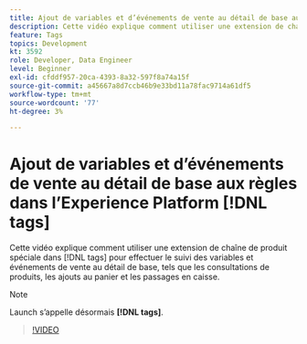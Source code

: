 ```yaml
---
title: Ajout de variables et d’événements de vente au détail de base aux règles dans Experience Platform [!DNL tags]
description: Cette vidéo explique comment utiliser une extension de chaîne de produit spéciale dans  [!DNL tags] pour effectuer le suivi des variables et événements de vente au détail de base, tels que les consultations de produits, les ajouts au panier et les passages en caisse.
feature: Tags
topics: Development
kt: 3592
role: Developer, Data Engineer
level: Beginner
exl-id: cfddf957-20ca-4393-8a32-597f8a74a15f
source-git-commit: a45667a8d7ccb46b9e33bd11a78fac9714a61df5
workflow-type: tm+mt
source-wordcount: '77'
ht-degree: 3%

---
```


# Ajout de variables et d’événements de vente au détail de base aux règles dans l’Experience Platform [!DNL tags]

Cette vidéo explique comment utiliser une extension de chaîne de produit spéciale dans [!DNL tags] pour effectuer le suivi des variables et événements de vente au détail de base, tels que les consultations de produits, les ajouts au panier et les passages en caisse.

>[!NOTE]
>
> Launch s’appelle désormais **[!DNL tags]**.

>[!VIDEO](https://video.tv.adobe.com/v/31107/?quality=12&learn=on&captions=fre_fr)
